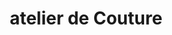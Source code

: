 ---
title: "atelier de Couture"
url: /bamako/atelier-de-couture-route-tour-dafrique/
shop: boutique
---
